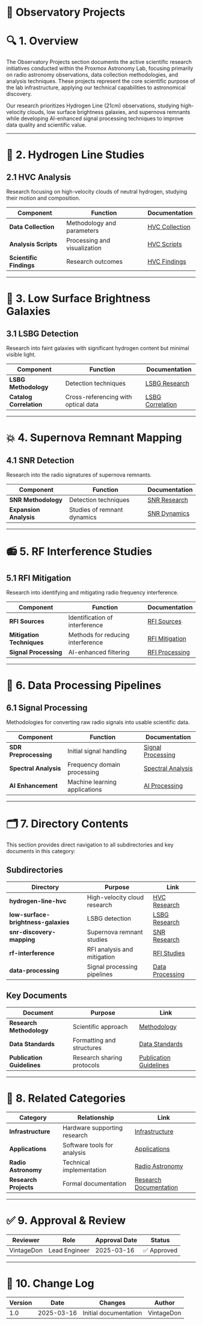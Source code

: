 <!-- 
---
title: "Observatory Projects"
description: "Scientific research initiatives and radio astronomy projects in the Proxmox Astronomy Lab"
author: "VintageDon"
tags: ["observatory", "research", "astronomy", "hydrogen-line", "lsbg", "snr", "rfi"]
category: "Research"
kb_type: "Reference"
version: "1.0"
status: "Published"
last_updated: "2025-03-16"
---
-->

# 🔭 **Observatory Projects**

# 🔍 **1. Overview**

The Observatory Projects section documents the active scientific research initiatives conducted within the Proxmox Astronomy Lab, focusing primarily on radio astronomy observations, data collection methodologies, and analysis techniques. These projects represent the core scientific purpose of the lab infrastructure, applying our technical capabilities to astronomical discovery.

Our research prioritizes Hydrogen Line (21cm) observations, studying high-velocity clouds, low surface brightness galaxies, and supernova remnants while developing AI-enhanced signal processing techniques to improve data quality and scientific value.

---

# 📡 **2. Hydrogen Line Studies**

## **2.1 HVC Analysis**

Research focusing on high-velocity clouds of neutral hydrogen, studying their motion and composition.

| **Component** | **Function** | **Documentation** |
|--------------|-------------|-------------------|
| **Data Collection** | Methodology and parameters | [HVC Collection](/observatory-and-projects/hydrogen-line-hvc/README.md) |
| **Analysis Scripts** | Processing and visualization | [HVC Scripts](/observatory-and-projects/hydrogen-line-hvc/scripts/README.md) |
| **Scientific Findings** | Research outcomes | [HVC Findings](/observatory-and-projects/hydrogen-line-hvc/README.md) |

---

# 🌌 **3. Low Surface Brightness Galaxies**

## **3.1 LSBG Detection**

Research into faint galaxies with significant hydrogen content but minimal visible light.

| **Component** | **Function** | **Documentation** |
|--------------|-------------|-------------------|
| **LSBG Methodology** | Detection techniques | [LSBG Research](/observatory-and-projects/low-surface-brightness-galaxies/README.md) |
| **Catalog Correlation** | Cross-referencing with optical data | [LSBG Correlation](/observatory-and-projects/low-surface-brightness-galaxies/README.md) |

---

# 💥 **4. Supernova Remnant Mapping**

## **4.1 SNR Detection**

Research into the radio signatures of supernova remnants.

| **Component** | **Function** | **Documentation** |
|--------------|-------------|-------------------|
| **SNR Methodology** | Detection techniques | [SNR Research](/observatory-and-projects/snr-discovery-mapping/README.md) |
| **Expansion Analysis** | Studies of remnant dynamics | [SNR Dynamics](/observatory-and-projects/snr-discovery-mapping/README.md) |

---

# 📻 **5. RF Interference Studies**

## **5.1 RFI Mitigation**

Research into identifying and mitigating radio frequency interference.

| **Component** | **Function** | **Documentation** |
|--------------|-------------|-------------------|
| **RFI Sources** | Identification of interference | [RFI Sources](/observatory-and-projects/rf-interference/README.md) |
| **Mitigation Techniques** | Methods for reducing interference | [RFI Mitigation](/observatory-and-projects/rf-interference/README.md) |
| **Signal Processing** | AI-enhanced filtering | [RFI Processing](/observatory-and-projects/rf-interference/README.md) |

---

# 💾 **6. Data Processing Pipelines**

## **6.1 Signal Processing**

Methodologies for converting raw radio signals into usable scientific data.

| **Component** | **Function** | **Documentation** |
|--------------|-------------|-------------------|
| **SDR Preprocessing** | Initial signal handling | [Signal Processing](/observatory-and-projects/data-processing/README.md) |
| **Spectral Analysis** | Frequency domain processing | [Spectral Analysis](/observatory-and-projects/data-processing/README.md) |
| **AI Enhancement** | Machine learning applications | [AI Processing](/observatory-and-projects/data-processing/README.md) |

---

# 🗂️ **7. Directory Contents**

This section provides direct navigation to all subdirectories and key documents in this category:

## **Subdirectories**

| **Directory** | **Purpose** | **Link** |
|--------------|------------|----------|
| **hydrogen-line-hvc** | High-velocity cloud research | [HVC Research](/observatory-and-projects/hydrogen-line-hvc/README.md) |
| **low-surface-brightness-galaxies** | LSBG detection | [LSBG Research](/observatory-and-projects/low-surface-brightness-galaxies/README.md) |
| **snr-discovery-mapping** | Supernova remnant studies | [SNR Research](/observatory-and-projects/snr-discovery-mapping/README.md) |
| **rf-interference** | RFI analysis and mitigation | [RFI Studies](/observatory-and-projects/rf-interference/README.md) |
| **data-processing** | Signal processing pipelines | [Data Processing](/observatory-and-projects/data-processing/README.md) |

## **Key Documents**

| **Document** | **Purpose** | **Link** |
|--------------|------------|----------|
| **Research Methodology** | Scientific approach | [Methodology](/observatory-and-projects/research-methodology.md) |
| **Data Standards** | Formatting and structures | [Data Standards](/observatory-and-projects/data-standards.md) |
| **Publication Guidelines** | Research sharing protocols | [Publication Guidelines](/observatory-and-projects/publication-guidelines.md) |

---

# 🔄 **8. Related Categories**

| **Category** | **Relationship** | **Link** |
|--------------|----------------|----------|
| **Infrastructure** | Hardware supporting research | [Infrastructure](/infrastructure/README.md) |
| **Applications** | Software tools for analysis | [Applications](/docs/Applications/README.md) |
| **Radio Astronomy** | Technical implementation | [Radio Astronomy](/docs/Applications/Radio-Astronomy/README.md) |
| **Research Projects** | Formal documentation | [Research Documentation](/docs/Research-Projects/README.md) |

---

# ✅ **9. Approval & Review**

| **Reviewer** | **Role** | **Approval Date** | **Status** |
|-------------|---------|------------------|------------|
| VintageDon | Lead Engineer | 2025-03-16 | ✅ Approved |

---

# 📜 **10. Change Log**

| **Version** | **Date** | **Changes** | **Author** |
|------------|---------|-------------|------------|
| 1.0 | 2025-03-16 | Initial documentation | VintageDon |
